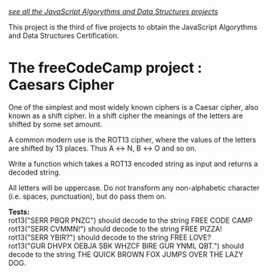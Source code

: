 *[see all the JavaScript Algorythms and Data Structures projects](https://github.com/s-manguy/projects/tree/main/javascript-algorythms-and-data-structures)*  


This project is the third of five projects to obtain the JavaScript Algorythms and Data Structures Certification.


# The freeCodeCamp project : Caesars Cipher
One of the simplest and most widely known ciphers is a Caesar cipher, also known as a shift cipher. In a shift cipher the meanings of the letters are shifted by some set amount.

A common modern use is the ROT13 cipher, where the values of the letters are shifted by 13 places. Thus A ↔ N, B ↔ O and so on.

Write a function which takes a ROT13 encoded string as input and returns a decoded string.

All letters will be uppercase. Do not transform any non-alphabetic character (i.e. spaces, punctuation), but do pass them on.


**Tests:**    
rot13("SERR PBQR PNZC") should decode to the string FREE CODE CAMP  
rot13("SERR CVMMN!") should decode to the string FREE PIZZA!  
rot13("SERR YBIR?") should decode to the string FREE LOVE?  
rot13("GUR DHVPX OEBJA SBK WHZCF BIRE GUR YNML QBT.") should decode to the string THE QUICK BROWN FOX JUMPS OVER THE LAZY DOG.
